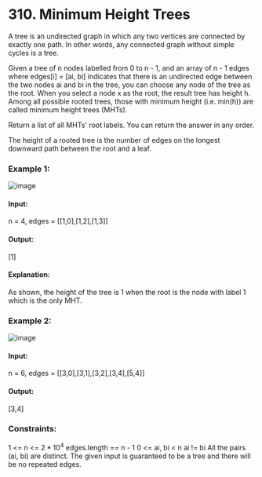 # 310. Minimum Height Trees
A tree is an undirected graph in which any two vertices are connected by exactly one path. In other words, any connected graph without simple cycles is a tree.

Given a tree of n nodes labelled from 0 to n - 1, and an array of n - 1 edges where edges[i] = [ai, bi] indicates that there is an undirected edge between the two nodes ai and bi in the tree, you can choose any node of the tree as the root. When you select a node x as the root, the result tree has height h. Among all possible rooted trees, those with minimum height (i.e. min(h))  are called minimum height trees (MHTs).

Return a list of all MHTs' root labels. You can return the answer in any order.

The height of a rooted tree is the number of edges on the longest downward path between the root and a leaf.

### Example 1:
![image](https://github.com/Shailesh93602/potd/assets/87556206/cece6674-02e6-46cb-8748-5e6547ad6e9d)
#### Input: 
n = 4, edges = [[1,0],[1,2],[1,3]]
#### Output: 
[1]
#### Explanation:
As shown, the height of the tree is 1 when the root is the node with label 1 which is the only MHT.

### Example 2:
![image](https://github.com/Shailesh93602/potd/assets/87556206/d77f99d1-f007-413b-8332-6a79028b53f7)
#### Input:
n = 6, edges = [[3,0],[3,1],[3,2],[3,4],[5,4]]
#### Output: 
[3,4]
 
### Constraints:
1 <= n <= $`2 * 10^4`$
edges.length == n - 1
0 <= ai, bi < n
ai != bi
All the pairs (ai, bi) are distinct.
The given input is guaranteed to be a tree and there will be no repeated edges.

